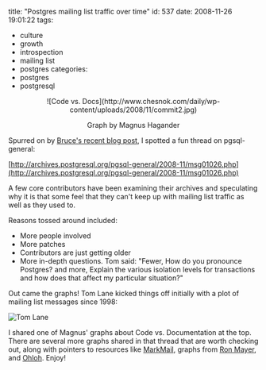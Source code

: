 title: "Postgres mailing list traffic over time"
id: 537
date: 2008-11-26 19:01:22
tags: 
- culture
- growth
- introspection
- mailing list
- postgres
categories: 
- postgres
- postgresql

<center>![Code vs. Docs](http://www.chesnok.com/daily/wp-content/uploads/2008/11/commit2.jpg)

Graph by Magnus Hagander</font>
</center>

Spurred on by [Bruce's recent blog post](http://momjian.us/main/blogs/pgblog.html#November_20_2008), I spotted a fun thread on pgsql-general:

[http://archives.postgresql.org/pgsql-general/2008-11/msg01026.php](http://archives.postgresql.org/pgsql-general/2008-11/msg01026.php)

A few core contributors have been examining their archives and speculating why it is that some feel that they can't keep up with mailing list traffic as well as they used to.

Reasons tossed around included: 

*   More people involved
*   More patches
*   Contributors are just getting older
*   More in-depth questions. Tom said: "Fewer, How do you pronounce Postgres? and more, Explain the various isolation levels for transactions and how does that affect my particular situation?"

Out came the graphs! Tom Lane kicked things off initially with a plot of mailing list messages since 1998: 

![Tom Lane](http://www.chesnok.com/daily/wp-content/uploads/2008/11/noname.gif)

I shared one of Magnus' graphs about Code vs. Documentation at the top.  There are several more graphs shared in that thread that are worth checking out, along with pointers to resources like [MarkMail](http://pgsql.markmail.org/search/?q=list%3Aorg.postgresql.pgsql-general), graphs from [Ron Mayer]( http://0ape.com/postgres_mailinglist_size/), and [Ohloh](http://www.ohloh.net/projects/postgres/analyses/latest). Enjoy!
